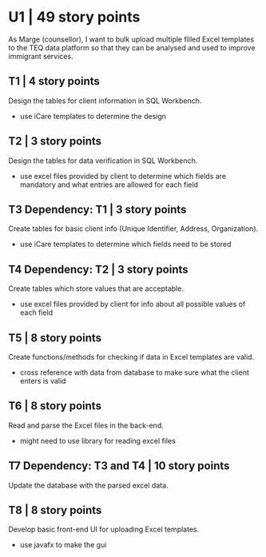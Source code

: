 # U1 | 49 story points
As Marge (counsellor), I want to bulk upload multiple filled Excel templates to
the TEQ data platform so that they can be analysed and used to improve immigrant
services.

## T1 | 4 story points
Design the tables for client information in SQL Workbench.
* use iCare templates to determine the design

## T2 | 3 story points
Design the tables for data verification in SQL Workbench.
* use excel files provided by client to determine which fields are mandatory and
  what entries are allowed for each field

## T3 Dependency: T1 | 3 story points
Create tables for basic client info (Unique Identifier, Address, Organization).
* use iCare templates to determine which fields need to be stored

## T4 Dependency: T2 | 3 story points
Create tables which store values that are acceptable.  
* use excel files provided by client for info about all possible values of each
  field

## T5 | 8 story points
Create functions/methods for checking if data in Excel templates are valid.
* cross reference with data from database to make sure what the client enters is valid

## T6 | 8 story points
Read and parse the Excel files in the back-end.
* might need to use library for reading excel files

## T7 Dependency: T3 and T4 | 10 story points
Update the database with the parsed excel data. 

## T8 | 8 story points
Develop basic front-end UI for uploading Excel templates.
* use javafx to make the gui

